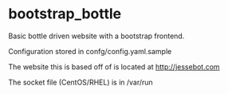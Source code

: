 bootstrap_bottle
================

Basic bottle driven website with a bootstrap frontend.

Configuration stored in confg/config.yaml.sample

The website this is based off of is located at http://jessebot.com

The socket file (CentOS/RHEL) is in /var/run
